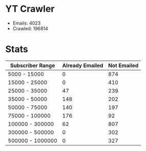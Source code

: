 # YT Crawler
- Emails: 4023
- Crawled: 196814

# Stats
| Subscriber Range  | Already Emailed | Not Emailed |
|-------|-------|-------|
| 5000 - 15000 | 0 | 874 |
| 15000 - 25000 | 0 | 410 |
| 25000 - 35000 | 47 | 239 |
| 35000 - 50000 | 148 | 202 |
| 50000 - 75000 | 140 | 197 |
| 75000 - 100000 | 176 | 92 |
| 100000 - 300000 | 62 | 807 |
| 300000 - 500000 | 0 | 302 |
| 500000 - 1000000 | 0 | 327 |
